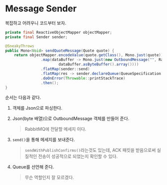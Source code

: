 # Message Sender

복잡하고 어려우니 코드부터 보자.

``` java
private final ReactiveObjectMapper objectMapper;
private final Sender sender;

@SneakyThrows
public Mono<Void> sendQuoteMessage(Quote quote) {
	return objectMapper.encodeValue(quote.getClass(), Mono.just(quote))
                .map(dataBuffer -> Mono.just(new OutboundMessage("", RabbitConfig.QUEUE,
                        dataBuffer.asByteBuffer().array())))
                .flatMap(sender::send)
                .flatMap(res -> sender.declareQueue(QueueSpecification.queue(RabbitConfig.QUEUE)))
                .doOnError(Throwable::printStackTrace)
                .then();
}
```

순서는 다음과 같다.

1. 객체를 Json으로 파싱한다.

2. Json(byte 배열)으로 OutboundMessage 객체를 만들어 준다.

   > RabbitMQ에 전달할 메세지 이다.

3. `send()`을 통해 메세지를 보내준다.

   > `sendWithPublishConfirms()`라는것도 있는데,  ACK 패킷을 받음으로써 실질적인 전송이 성공적으로 되었는지 확인할 수 있다.

4. Queue를 선언해 준다.

   > 무슨 역할인지 잘 모르겠다.